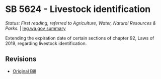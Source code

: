 # SB 5624 - Livestock identification
*Status: First reading, referred to Agriculture, Water, Natural Resources & Parks.* | [leg.wa.gov summary](https://app.leg.wa.gov/billsummary?BillNumber=5624&Year=2021)

Extending the expiration date of certain sections of chapter 92, Laws of 2019, regarding livestock identification.

## Revisions
* [Original Bill](1/)